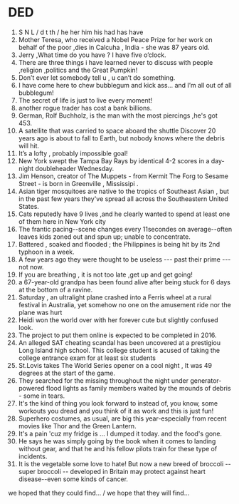 # DED

1. S N L / d t th / he her him his had has have
2. Mother Teresa, who received a Nobel Peace Prize for her work on behalf of the poor ,dies in  Calcuha , India - she was 87 years old.
3. Jerry ,What time do you have ? I have five o’clock.
4. There are three things i have learned never to discuss with people ,religion ,politics and the Great Pumpkin!
5. Don’t ever let somebody tell u , u can’t do something.
6. I have come here to chew bubblegum and kick ass... and I’m all out of all bubblegum!
7. The secret of life is just to live every moment!
8. another rogue trader has cost a bank billions.
9. German, Rolf Buchholz, is the man with the most piercings ,he's got 453.
10. A satellite that was carried to space aboard the shuttle Discover 20 years ago is about to fall to Earth, but nobody knows where the debris will hit.
11. It’s a lofty , probably impossible goal!
12. New York swept the Tampa Bay Rays by identical 4-2 scores in a day-night doubleheader Wednesday.
13. Jim Henson, creator of The Muppets - from Kermit The Forg to Sesame Street -  is born in Greenville , Mississipi .
14. Asian tiger mosquitoes are native to the tropics of Southeast Asian , but in the past few years they've spread all across the Southeastern United States.
15. Cats reputedly have 9 lives ,and he clearly wanted to spend at least one of them here in New York city
16. The frantic  pacing--scene changes every  11secondes on average--often leaves kids zoned out and spun up; unable to concentrate.
17. Battered , soaked and flooded ; the Philippines is being hit by its 2nd typhoon in a week.
18. A few years ago they were thought to be useless --- past their prime --- not now.
19. If you are breathing , it is not too late ,get up and get going!
20. a 67-year-old grandpa has been found alive after being stuck for 6 days at the bottom of a ravine.
21. Saturday , an ultralight plane crashed into a Ferris wheel at a rural festival in Australia, yet somehow no one on the amusement ride nor the plane was hurt
22. Heidi won the world over with her forever cute but slightly confused look.
23. The project to put them online is expected to be completed in 2016.
24. An alleged SAT cheating scandal has been uncovered at a prestigiou Long Island high school. This college student is acused of taking the college entrance exam for at least six students
25. St.Lovis takes The World Series opener on a cool night , It was 49 degrees at the start of the game.
26. They searched for the missing throughout the night under generator-powered flood lights as family members waited by the mounds of debris - some in tears.
27. It's the kind of thing you look forward to instead of, you know, some workouts you dread and you think of it as work and this is just fun!
28. Superhero costumes, as usual, are big this year-especially from recent movies like Thor and the Green Lantern.
29. It's a pain 'cuz my fridge is ... I dumped it today. and the food's gone.
30. He says he was simply going by the book when it comes to landing without gear, and that he and his fellow pilots train for these type of incidents.
31. It is the vegetable some love to hate! But now a new breed of broccoli -- super broccoli -- developed in Britain may protect against heart disease--even some kinds of cancer.


we hoped that they could find... / we hope that they will find...

